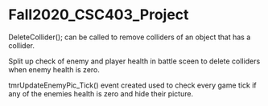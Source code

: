 # Fall2020_CSC403_Project

DeleteCollider(); can be called to remove colliders of an object that has a collider.

Split up check of enemy and player health in battle sceen to delete colliders when enemy health is zero.

tmrUpdateEnemyPic_Tick() event created used to check every game tick if any of the enemies health is zero and hide their picture.
